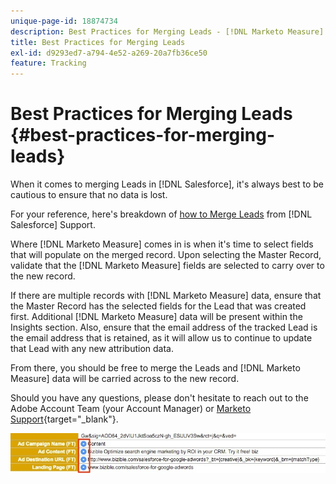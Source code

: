 ```yaml
---
unique-page-id: 18874734
description: Best Practices for Merging Leads - [!DNL Marketo Measure] - Product Documentation
title: Best Practices for Merging Leads
exl-id: d9293ed7-a794-4e52-a269-20a7fb36ce50
feature: Tracking
---
```

# Best Practices for Merging Leads {#best-practices-for-merging-leads}

When it comes to merging Leads in [!DNL Salesforce], it's always best to be cautious to ensure that no data is lost.
  
For your reference, here's breakdown of [how to Merge Leads](https://help.salesforce.com/HTViewHelpDoc?id=leads_merge.htm&language=en_US) from [!DNL Salesforce] Support.  
  
Where [!DNL Marketo Measure] comes in is when it's time to select fields that will populate on the merged record. Upon selecting the Master Record, validate that the [!DNL Marketo Measure] fields are selected to carry over to the new record.  
  
If there are multiple records with [!DNL Marketo Measure] data, ensure that the Master Record has the selected fields for the Lead that was created first. Additional [!DNL Marketo Measure] data will be present within the Insights section. Also, ensure that the email address of the tracked Lead is the email address that is retained, as it will allow us to continue to update that Lead with any new attribution data.  
  
From there, you should be free to merge the Leads and [!DNL Marketo Measure] data will be carried across to the new record.  
  
Should you have any questions, please don't hesitate to reach out to the Adobe Account Team (your Account Manager) or [Marketo Support](https://nation.marketo.com/t5/support/ct-p/Support){target="_blank"}.

![](assets/1.jpg)
